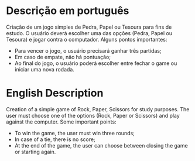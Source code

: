 # Descrição em português
Criação de um jogo simples de Pedra, Papel ou Tesoura para fins de estudo. O usuário deverá escolher uma das opções (Pedra, Papel ou Tesoura) e jogar contra o computador. Alguns pontos importantes:
- Para vencer o jogo, o usuário precisará ganhar três partidas;
- Em caso de empate, não há pontuação;
- Ao final do jogo, o usuário poderá escolher entre fechar o game ou iniciar uma nova rodada.

# English Description
Creation of a simple game of Rock, Paper, Scissors for study purposes. The user must choose one of the options (Rock, Paper or Scissors) and play against the computer. Some important points:
- To win the game, the user must win three rounds;
- In case of a tie, there is no score;
- At the end of the game, the user can choose between closing the game or starting again.
